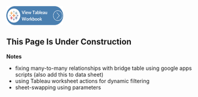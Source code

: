<a href="[https://airtable.com/invite/l?inviteId=inv7DwQSFPrkqpBNR&inviteToken=78132d4b44bc6a2e9e9e4614f0040b030214cf91a0d72bbb08b13b9a1e863106&utm_medium=email&utm_source=product_team&utm_content=transactional-alerts](https://public.tableau.com/views/NBCThursdaynightLineup/MainDashboard?:language=en-US&publish=yes&:sid=349D495ED436418688F81887524777EA-0:0&:redirect=auth&:display_count=n&:origin=viz_share_link)">
  <img src="/images/icons/Tableau_Button.png" alt="Request Access to Airtable Base" width="150" height="50">
</a> 

## This Page Is Under Construction


**Notes**
- fixing many-to-many relationships with bridge table using google apps scripts (also add this to data sheet)
- using Tableau worksheet actions for dynamic filtering
- sheet-swapping using parameters

